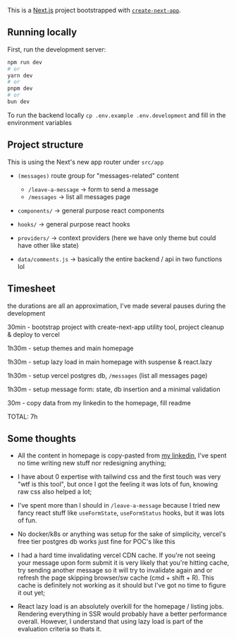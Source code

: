 This is a [Next.js](https://nextjs.org/) project bootstrapped with [`create-next-app`](https://github.com/vercel/next.js/tree/canary/packages/create-next-app).

## Running locally

First, run the development server:

```bash
npm run dev
# or
yarn dev
# or
pnpm dev
# or
bun dev
```

To run the backend locally `cp .env.example .env.development` and fill in the environment variables

## Project structure

This is using the Next's new app router under `src/app`

- `(messages)` route group for "messages-related" content

  - `/leave-a-message` -> form to send a message
  - `/messages` -> list all messages page

- `components/` -> general purpose react components
- `hooks/` -> general purpose react hooks
- `providers/` -> context providers (here we have only theme but could have other like state)
- `data/comments.js` -> basically the entire backend / api in two functions lol

## Timesheet

the durations are all an approximation, I've made several pauses during the development

30min - bootstrap project with create-next-app utility tool, project cleanup & deploy to vercel

1h30m - setup themes and main homepage

1h30m - setup lazy load in main homepage with suspense & react.lazy

1h30m - setup vercel postgres db, `/messages` (list all messages page)

1h30m - setup message form: state, db insertion and a minimal validation

30m - copy data from my linkedin to the homepage, fill readme

TOTAL: 7h

## Some thoughts

- All the content in homepage is copy-pasted from [my linkedin](https://www.linkedin.com/in/luckened/), I've spent no time writing new stuff nor redesigning anything;

- I have about 0 expertise with tailwind css and the first touch was very "wtf is this tool", but once I got the feeling it was lots of fun, knowing raw css also helped a lot;

- I've spent more than I should in `/leave-a-message` because I tried new fancy react stuff like `useFormState`, `useFormStatus` hooks, but it was lots of fun.

- No docker/k8s or anything was setup for the sake of simplicity, vercel's free tier postgres db works just fine for POC's like this

- I had a hard time invalidating vercel CDN cache. If you're not seeing your message upon form submit it is very likely that you're hitting cache, try sending another message so it will try to invalidate again and or refresh the page skipping browser/sw cache (cmd + shift + R). This cache is definitely not working as it should but I've got no time to figure it out yet;

- React lazy load is an absolutely overkill for the homepage / listing jobs. Rendering everything in SSR would probably have a better performance overall. However, I understand that using lazy load is part of the evaluation criteria so thats it.
